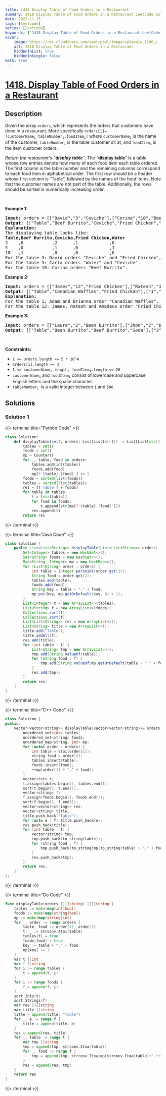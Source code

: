 ```yaml
---
title: 1418 Display Table of Food Orders in a Restaurant
summary: 1418 Display Table of Food Orders in a Restaurant LeetCode Solution Explained
date: 2022-11-25
tags: [leetcode]
series: [leetcode]
keywords: ["1418 Display Table of Food Orders in a Restaurant LeetCode Solution Explained in all languages", "1418 Display Table of Food Orders in a Restaurant", "LeetCode", "leetcode solution in Python3 C++ Java Go PHP Ruby Swift TypeScript Rust C# JavaScript C", "GeeksforGeeks", "InterviewBit", "Coding Ninjas", "HackerRank", "HackerEarth", "CodeChef", "TopCoder", "AlgoExpert", "freeCodeCamp", "Codeforces", "GitHub", "AtCoder", "Samir Paul"]
cover:
    image: https://res.cloudinary.com/samirpaul/image/upload/w_1100,c_fit,co_rgb:FFFFFF,l_text:Arial_75_bold:1418 Display Table of Food Orders in a Restaurant - Solution Explained/problem-solving.webp
    alt: 1418 Display Table of Food Orders in a Restaurant
    hiddenInList: true
    hiddenInSingle: false
math: true
---
```



# [1418. Display Table of Food Orders in a Restaurant](https://leetcode.com/problems/display-table-of-food-orders-in-a-restaurant)


## Description

<p>Given&nbsp;the array <code>orders</code>, which represents the orders that customers have done in a restaurant. More specifically&nbsp;<code>orders[i]=[customerName<sub>i</sub>,tableNumber<sub>i</sub>,foodItem<sub>i</sub>]</code> where <code>customerName<sub>i</sub></code> is the name of the customer, <code>tableNumber<sub>i</sub></code>&nbsp;is the table customer sit at, and <code>foodItem<sub>i</sub></code>&nbsp;is the item customer orders.</p>

<p><em>Return the restaurant&#39;s &ldquo;<strong>display table</strong>&rdquo;</em>. The &ldquo;<strong>display table</strong>&rdquo; is a table whose row entries denote how many of each food item each table ordered. The first column is the table number and the remaining columns correspond to each food item in alphabetical order. The first row should be a header whose first column is &ldquo;Table&rdquo;, followed by the names of the food items. Note that the customer names are not part of the table. Additionally, the rows should be sorted in numerically increasing order.</p>

<p>&nbsp;</p>
<p><strong class="example">Example 1:</strong></p>

<pre>
<strong>Input:</strong> orders = [[&quot;David&quot;,&quot;3&quot;,&quot;Ceviche&quot;],[&quot;Corina&quot;,&quot;10&quot;,&quot;Beef Burrito&quot;],[&quot;David&quot;,&quot;3&quot;,&quot;Fried Chicken&quot;],[&quot;Carla&quot;,&quot;5&quot;,&quot;Water&quot;],[&quot;Carla&quot;,&quot;5&quot;,&quot;Ceviche&quot;],[&quot;Rous&quot;,&quot;3&quot;,&quot;Ceviche&quot;]]
<strong>Output:</strong> [[&quot;Table&quot;,&quot;Beef Burrito&quot;,&quot;Ceviche&quot;,&quot;Fried Chicken&quot;,&quot;Water&quot;],[&quot;3&quot;,&quot;0&quot;,&quot;2&quot;,&quot;1&quot;,&quot;0&quot;],[&quot;5&quot;,&quot;0&quot;,&quot;1&quot;,&quot;0&quot;,&quot;1&quot;],[&quot;10&quot;,&quot;1&quot;,&quot;0&quot;,&quot;0&quot;,&quot;0&quot;]] 
<strong>Explanation:
</strong>The displaying table looks like:
<strong>Table,Beef Burrito,Ceviche,Fried Chicken,Water</strong>
3    ,0           ,2      ,1            ,0
5    ,0           ,1      ,0            ,1
10   ,1           ,0      ,0            ,0
For the table 3: David orders &quot;Ceviche&quot; and &quot;Fried Chicken&quot;, and Rous orders &quot;Ceviche&quot;.
For the table 5: Carla orders &quot;Water&quot; and &quot;Ceviche&quot;.
For the table 10: Corina orders &quot;Beef Burrito&quot;. 
</pre>

<p><strong class="example">Example 2:</strong></p>

<pre>
<strong>Input:</strong> orders = [[&quot;James&quot;,&quot;12&quot;,&quot;Fried Chicken&quot;],[&quot;Ratesh&quot;,&quot;12&quot;,&quot;Fried Chicken&quot;],[&quot;Amadeus&quot;,&quot;12&quot;,&quot;Fried Chicken&quot;],[&quot;Adam&quot;,&quot;1&quot;,&quot;Canadian Waffles&quot;],[&quot;Brianna&quot;,&quot;1&quot;,&quot;Canadian Waffles&quot;]]
<strong>Output:</strong> [[&quot;Table&quot;,&quot;Canadian Waffles&quot;,&quot;Fried Chicken&quot;],[&quot;1&quot;,&quot;2&quot;,&quot;0&quot;],[&quot;12&quot;,&quot;0&quot;,&quot;3&quot;]] 
<strong>Explanation:</strong> 
For the table 1: Adam and Brianna order &quot;Canadian Waffles&quot;.
For the table 12: James, Ratesh and Amadeus order &quot;Fried Chicken&quot;.
</pre>

<p><strong class="example">Example 3:</strong></p>

<pre>
<strong>Input:</strong> orders = [[&quot;Laura&quot;,&quot;2&quot;,&quot;Bean Burrito&quot;],[&quot;Jhon&quot;,&quot;2&quot;,&quot;Beef Burrito&quot;],[&quot;Melissa&quot;,&quot;2&quot;,&quot;Soda&quot;]]
<strong>Output:</strong> [[&quot;Table&quot;,&quot;Bean Burrito&quot;,&quot;Beef Burrito&quot;,&quot;Soda&quot;],[&quot;2&quot;,&quot;1&quot;,&quot;1&quot;,&quot;1&quot;]]
</pre>

<p>&nbsp;</p>
<p><strong>Constraints:</strong></p>

<ul>
	<li><code>1 &lt;=&nbsp;orders.length &lt;= 5 * 10^4</code></li>
	<li><code>orders[i].length == 3</code></li>
	<li><code>1 &lt;= customerName<sub>i</sub>.length, foodItem<sub>i</sub>.length &lt;= 20</code></li>
	<li><code>customerName<sub>i</sub></code> and <code>foodItem<sub>i</sub></code> consist of lowercase and uppercase English letters and the space character.</li>
	<li><code>tableNumber<sub>i</sub>&nbsp;</code>is a valid integer between <code>1</code> and <code>500</code>.</li>
</ul>

## Solutions

### Solution 1

<!-- tabs:start -->

{{< terminal title="Python Code" >}}
```python
class Solution:
    def displayTable(self, orders: List[List[str]]) -> List[List[str]]:
        tables = set()
        foods = set()
        mp = Counter()
        for _, table, food in orders:
            tables.add(int(table))
            foods.add(food)
            mp[f'{table}.{food}'] += 1
        foods = sorted(list(foods))
        tables = sorted(list(tables))
        res = [['Table'] + foods]
        for table in tables:
            t = [str(table)]
            for food in foods:
                t.append(str(mp[f'{table}.{food}']))
            res.append(t)
        return res
```
{{< /terminal >}}

{{< terminal title="Java Code" >}}
```java
class Solution {
    public List<List<String>> displayTable(List<List<String>> orders) {
        Set<Integer> tables = new HashSet<>();
        Set<String> foods = new HashSet<>();
        Map<String, Integer> mp = new HashMap<>();
        for (List<String> order : orders) {
            int table = Integer.parseInt(order.get(1));
            String food = order.get(2);
            tables.add(table);
            foods.add(food);
            String key = table + "." + food;
            mp.put(key, mp.getOrDefault(key, 0) + 1);
        }
        List<Integer> t = new ArrayList<>(tables);
        List<String> f = new ArrayList<>(foods);
        Collections.sort(t);
        Collections.sort(f);
        List<List<String>> res = new ArrayList<>();
        List<String> title = new ArrayList<>();
        title.add("Table");
        title.addAll(f);
        res.add(title);
        for (int table : t) {
            List<String> tmp = new ArrayList<>();
            tmp.add(String.valueOf(table));
            for (String food : f) {
                tmp.add(String.valueOf(mp.getOrDefault(table + "." + food, 0)));
            }
            res.add(tmp);
        }
        return res;
    }
}
```
{{< /terminal >}}

{{< terminal title="C++ Code" >}}
```cpp
class Solution {
public:
    vector<vector<string>> displayTable(vector<vector<string>>& orders) {
        unordered_set<int> tables;
        unordered_set<string> foods;
        unordered_map<string, int> mp;
        for (auto& order : orders) {
            int table = stoi(order[1]);
            string food = order[2];
            tables.insert(table);
            foods.insert(food);
            ++mp[order[1] + "." + food];
        }
        vector<int> t;
        t.assign(tables.begin(), tables.end());
        sort(t.begin(), t.end());
        vector<string> f;
        f.assign(foods.begin(), foods.end());
        sort(f.begin(), f.end());
        vector<vector<string>> res;
        vector<string> title;
        title.push_back("Table");
        for (auto e : f) title.push_back(e);
        res.push_back(title);
        for (int table : t) {
            vector<string> tmp;
            tmp.push_back(to_string(table));
            for (string food : f) {
                tmp.push_back(to_string(mp[to_string(table) + "." + food]));
            }
            res.push_back(tmp);
        }
        return res;
    }
};
```
{{< /terminal >}}

{{< terminal title="Go Code" >}}
```go
func displayTable(orders [][]string) [][]string {
	tables := make(map[int]bool)
	foods := make(map[string]bool)
	mp := make(map[string]int)
	for _, order := range orders {
		table, food := order[1], order[2]
		t, _ := strconv.Atoi(table)
		tables[t] = true
		foods[food] = true
		key := table + "." + food
		mp[key] += 1
	}
	var t []int
	var f []string
	for i := range tables {
		t = append(t, i)
	}
	for i := range foods {
		f = append(f, i)
	}
	sort.Ints(t)
	sort.Strings(f)
	var res [][]string
	var title []string
	title = append(title, "Table")
	for _, e := range f {
		title = append(title, e)
	}
	res = append(res, title)
	for _, table := range t {
		var tmp []string
		tmp = append(tmp, strconv.Itoa(table))
		for _, food := range f {
			tmp = append(tmp, strconv.Itoa(mp[strconv.Itoa(table)+"."+food]))
		}
		res = append(res, tmp)
	}
	return res
}
```
{{< /terminal >}}

<!-- tabs:end -->

<!-- end -->
